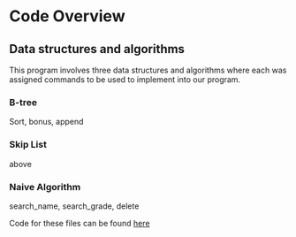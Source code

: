 # Code Overview

## Data structures and algorithms
This program involves three data structures and algorithms where each was assigned commands to be used to implement into our program.

### B-tree
Sort, bonus, append
### Skip List
above
### Naive Algorithm
search_name, search_grade, delete

Code for these files can be found [here](https://github.com/ernolfur/CSC212GradeBook/tree/main/Complete_Program)
